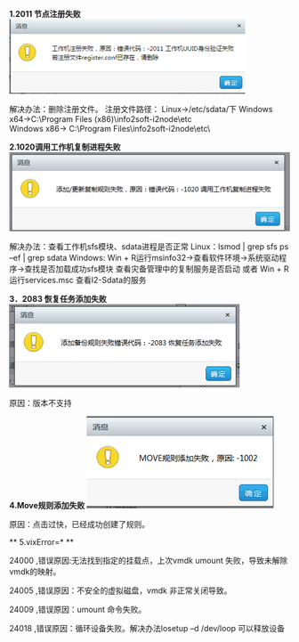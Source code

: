 **1.2011 节点注册失败**
![](/assets/v6.040001.png)

解决办法：删除注册文件。
注册文件路径：
Linux->/etc/sdata/下
Windows x64->C:\Program Files (x86)\info2soft-i2node\etc\
Windows x86-> C:\Program Files\info2soft-i2node\etc\

**2.1020调用工作机复制进程失败**
![](/assets/v6.040002.png)

解决办法：查看工作机sfs模块、sdata进程是否正常
Linux：lsmod | grep sfs
ps –ef | grep sdata
Windows: Win + R运行msinfo32->查看软件环境->系统驱动程序->查找是否加载成功sfs模块
查看灾备管理中的复制服务是否启动 或者 Win + R 运行services.msc 查看I2-Sdata的服务

**3．2083 恢复任务添加失败**
![](/assets/v6.040003.png)

原因：版本不支持


**4.Move规则添加失败**
![](/assets/v6.040004.png)

原因：点击过快，已经成功创建了规则。

** 5.vixError=* **

24000
,错误原因:无法找到指定的挂载点，上次vmdk umount 失败，导致未解除vmdk的映射。

24005
,错误原因：不安全的虚拟磁盘，vmdk 非正常关闭导致。

24009
,错误原因：umount 命令失败。

24018
,错误原因：循环设备失败。解决办法losetup –d /dev/loop  可以释放设备 